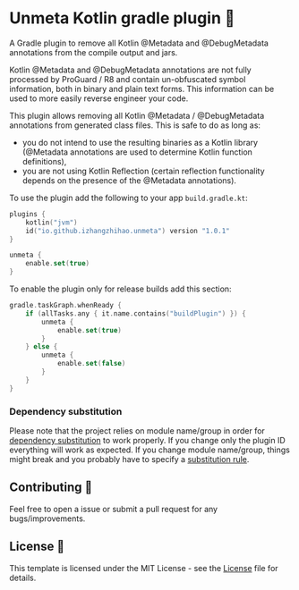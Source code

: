 # Unmeta Kotlin gradle plugin 🐘

A Gradle plugin to remove all Kotlin @Metadata and @DebugMetadata annotations from the compile output and jars.

Kotlin @Metadata and @DebugMetadata annotations are not fully processed by ProGuard / R8 and contain un-obfuscated symbol information, both in binary and plain text forms. This information can be used to more easily reverse engineer your code.

This plugin allows removing all Kotlin @Metadata / @DebugMetadata annotations from generated class files. This is safe to do as long as:

* you do not intend to use the resulting binaries as a Kotlin library (@Metadata annotations are used to determine Kotlin function definitions),
* you are not using Kotlin Reflection (certain reflection functionality depends on the presence of the @Metadata annotations).

To use the plugin add the following to your app `build.gradle.kt`:

```kotlin
plugins {
    kotlin("jvm")
    id("io.github.izhangzhihao.unmeta") version "1.0.1"
}

unmeta {
    enable.set(true)
}
```

To enable the plugin only for release builds add this section:

```kotlin
gradle.taskGraph.whenReady {
    if (allTasks.any { it.name.contains("buildPlugin") }) {
        unmeta {
            enable.set(true)
        }
    } else {
        unmeta {
            enable.set(false)
        }
    }
}
```

### Dependency substitution

Please note that the project relies on module name/group in order for [dependency substitution](https://docs.gradle.org/current/userguide/resolution_rules.html#sec:dependency_substitution_rules) to work properly. If you change only the plugin ID everything will work as expected. If you change module name/group, things might break and you probably have to specify a [substitution rule](https://docs.gradle.org/current/userguide/resolution_rules.html#sub:project_to_module_substitution).


## Contributing 🤝

Feel free to open a issue or submit a pull request for any bugs/improvements.

## License 📄

This template is licensed under the MIT License - see the [License](License) file for details.
